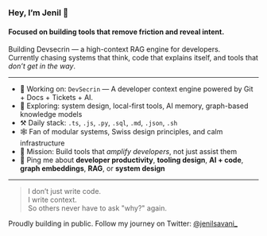 ### Hey, I’m Jenil 👋

#### Focused on building tools that remove friction and reveal intent.

Building Devsecrin — a high-context RAG engine for developers.<br>
Currently chasing systems that think, code that explains itself, and tools that *don’t get in the way*.

---

- 🚀 Working on: `DevSecrin` — A developer context engine powered by Git + Docs + Tickets + AI.
- 🧠 Exploring: system design, local-first tools, AI memory, graph-based knowledge models
- ⚒️ Daily stack: `.ts`, `.js`, `.py`, `.sql`, `.md`, `.json`, `.sh`
- 🕸️ Fan of modular systems, Swiss design principles, and calm infrastructure
- 🧭 Mission: Build tools that *amplify developers*, not just assist them
- 💬 Ping me about **developer productivity**, **tooling design**, **AI + code**, **graph embeddings**, **RAG**, or **system design**

---

> I don’t just write code.  
> I write context.  
> So others never have to ask "why?" again.

Proudly building in public. Follow my journey on Twitter: [@jenilsavani_](https://x.com/jenilsavani_)
